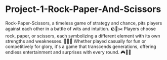 # Project-1-Rock-Paper-And-Scissors
Rock-Paper-Scissors, a timeless game of strategy and chance, pits players against each other in a battle of wits and intuition. 🪨📄✂️ Players choose rock, paper, or scissors, each symbolizing a different element with its own strengths and weaknesses. 🤔💥🔪 Whether played casually for fun or competitively for glory, it's a game that transcends generations, offering endless entertainment and surprises with every round. 🎮🔄👊
